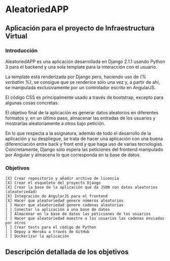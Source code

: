 # AleatoriedAPP
## Aplicación para el proyecto de Infraestructura Virtual

### Introducción
AleatoriedAPP es una aplicación desarrollada en Django 2.1.1 usando Python 3 para el backend y una sola template para la interacción con el usuario.

La template está renderizada por Django pero, haciendo uso de *{% verbatim %}*, se consigue que se renderice sólo una vez y, a partir de ahí, se manipulada exclusivamente por un controlador escrito en AngularJS.

El código CSS es principalmente usado a través de bootstrap, excepto para algunas cosas concretas.

El objetivo final de la aplicación es generar datos aleatorios en diferentes formatos y, en un último paso, almacenar las entradas de los usuarios y mostrarlas aleatoriamente a otros bajo petición.

En lo que respecta a la asignatura, además de todo el desarrollo de la aplicación y su despliegue, se trata de hacer una aplicación con una buena diferenciación entre back y front end y que haga uso de varias tecnologías. Concretamente, Django sólo espera las peticiones del frontend manipulado por Angular y almacena lo que corresponda en la base de datos.

### Objetivos
    [X] Crear repositorio y añadir archivo de licencia
    [X] Crear el esqueleto del proyecto Django
    [X] Crear la base de la aplicación que da JSON con datos aleatorios (aleatoriedad)
    [X] Integración de AngularJS para el frontend
    [X] Hacer que aleatoriedad genere números aleatorios
    [ ] Hacer que aleatoriedad genere cadenas aleatorias
    [ ] Conectar la aplicación a una base de datos
    [ ] Almacenar en la base de datos las peticiones de los usuarios
    [ ] Hacer que aleatoriedad muestre a los usuarios las cadenas enviadas por otros
    [ ] Crear tests para el código de Python
    [ ] Depoy a Heroku a través de GitHub
    [ ] Dockerizar la aplicación

## Descripción detallada de los objetivos
